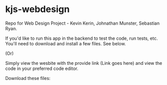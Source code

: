 # kjs-webdesign
Repo for Web Design Project - Kevin Kerin, Johnathan Munster, Sebastian Ryan.

If you'd like to run this app in the backend to test the code, run tests, etc. You'll need to download and install a few files. See below.

(Or)

Simply view the wesbite with the provide link (Link goes here) and view the code in your preferred code editor.

Download these files:
